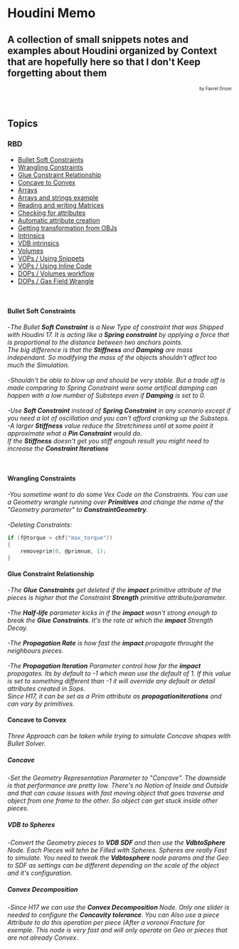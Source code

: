 # Houdini Memo
## A collection of small snippets notes and examples about Houdini organized by Context that are hopefully here so that I don't Keep forgetting about them 
<p align="right"><small><sup>by Favrel Orson</sup></small></p>

<br>

## Topics
### RBD
* [Bullet Soft Constraints](#bullet-soft-constraints)
* [Wrangling Constraints](#wrangling-constraints)
* [Glue Constraint Relationship](#glue-constraint-relationship)
* [Concave to Convex](#concave-to-convex)
* [Arrays](#arrays)
* [Arrays and strings example](#arrays-and-strings-example)
* [Reading and writing Matrices](#reading-and-writing-matrices)
* [Checking for attributes](#checking-for-attributes)
* [Automatic attribute creation](#automatic-attribute-creation)
* [Getting transformation from OBJs](#getting-transformation-from-objs)
* [Intrinsics](#intrinsics)
* [VDB intrinsics](#vdb-intrinsics)
* [Volumes](#volumes)
* [VOPs / Using Snippets](#vops--using-snippets)
* [VOPs / Using Inline Code](#vops--using-inline-code)
* [DOPs / Volumes workflow](#dops--volumes-workflow)
* [DOPs / Gas Field Wrangle](#dops--gas-field-wrangle)
<br>



#### Bullet Soft Constraints
-_The Bullet **Soft Constraint** is a New Type of constraint that was Shipped with Houdini 17.
It is acting like a **Spring constraint** by applying a force that is proportional to the distance between two anchors points.\
The big difference is that the **Stiffness** and **Damping** are mass independant. So modifying the mass of the objects shouldn't affect too much the Simulation.\
<br>
-Shouldn't be able to blow up and should be very stable. But a trade off is made comparing to *Spring Constraint* were some artifical damping can happen with a low number of Substeps even if **Damping** is set to 0.\
<br>
-Use **Soft Constraint** instead of **Spring Constraint** in any scenario except if you need a lot of oscillation and you can't afford cranking up the Substeps.
<br>
-A larger **Stiffness** value reduce the Stretchiness  until at some point it approximate what a **Pin Constraint** would do.\
If the **Stiffness** doesn't get you stiff engouh result you might need to increase the **Constraint Iterations**_

<br>

#### Wrangling Constraints
_-You sometime want to do some Vex Code on the Constraints. You can use a Geometry wrangle running over **Primitives** and change the name of the "Geometry parameter" to  **ConstraintGeometry**.\
<br>
-Deleting Constraints:_
```C
if (f@torque > chf("max_torque"))
{
    removeprim(0, @primnum, 1);
}
```

#### Glue Constraint Relationship

-_The **Glue Constraints** get deleted if the **impact** primitive attribute of the pieces is higher that the Constraint **Strength** primitive attribute/parameter.\
<br>
-The **Half-life** parameter kicks in if the **impact** wasn't strong enough to break the **Glue Constraints**. It's the rate at which the **impact** Strength Decay.\
<br>
-The **Propagation Rate** is how fast the **impact** propagate throught the neighbours pieces.\
<br>
-The **Propagation Iteration** Parameter control how far the **impact** propagates.
Its by default to -1 which mean use the default of 1. If this value is set to something different than -1 it will override any default or detail attributes created in Sops.\
Since H17, it can be set as a Prim attribute as **propagationiterations** and can vary by primitives._

#### Concave to Convex

_Three Approach can be taken while trying to simulate Concave shapes with Bullet Solver._

##### Concave
-_Set the Geometry Representation Parameter to "Concave". The downside is that performance are pretty low. There's no Notion of Inside and Outside and that can cause issues with fast moving object that goes traverse and object from one frame to the other. So object can get stuck inside other pieces._

##### VDB to Spheres
-_Convert the Geometry pieces to **VDB SDF** and then use the **VdbtoSphere** Node. Each Pieces will tehn be Filled with Spheres. Spheres are really Fast to simulate. You need to tweak the **Vdbtosphere** node params and the Geo to SDF as settings can be different depending on the scale of the object and it's configuration._

##### Convex Decomposition
-_Since H17 we can use the **Convex Decomposition** Node. Only one slider is needed to configure the **Concavity tolerance**. You can Also use a piece Attribute to do this operation per piece (After a voronoi Fracture for exemple. This node is very fast and will only operate on Geo or pieces that are not already Convex._
